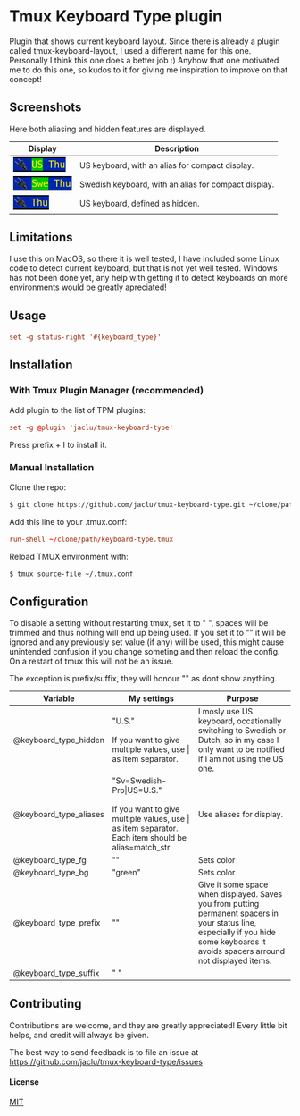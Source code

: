 
# Tmux Keyboard Type plugin

Plugin that shows current keyboard layout. Since there is already a plugin called tmux-keyboard-layout, I used a different name for this one. Personally I think this one does a better job :) Anyhow that one motivated me to do this one, so kudos to it for giving me inspiration to improve on that concept!


## Screenshots

Here both aliasing and hidden features are displayed.

Display|Description
-|-
![disconnected_default](/assets/Screenshot-us.png) | US keyboard, with an alias for compact display.
![disconnected_no_bg](/assets/Screenshot-swe.png) | Swedish keyboard, with an alias for compact display.
![connecting](/assets/Screenshot-hidden.png) | US keyboard, defined as hidden.


## Limitations

I use this on MacOS, so there it is well tested, I have included some Linux code to detect current keyboard, but that is not yet well tested. Windows has not been done yet, any help with getting it to detect keyboards on more environments would be greatly apreciated!
## Usage

```tmux.conf
set -g status-right '#{keyboard_type}'
```


## Installation 

### With Tmux Plugin Manager (recommended)

Add plugin to the list of TPM plugins:

```tmux.conf
set -g @plugin 'jaclu/tmux-keyboard-type'
```

Press prefix + I to install it.


### Manual Installation

Clone the repo:

```bash
$ git clone https://github.com/jaclu/tmux-keyboard-type.git ~/clone/path
```

Add this line to your .tmux.conf:

```tmux.conf
run-shell ~/clone/path/keyboard-type.tmux
```

Reload TMUX environment with:

```bash
$ tmux source-file ~/.tmux.conf
```

## Configuration

To disable a setting without restarting tmux, set it to " ", spaces will be trimmed and thus nothing will end up being used. If you set it to "" it will be ignored and any previously set value (if any) will be used, this might cause unintended confusion if you change someting and then reload the config. On a restart of tmux this will not be an issue.

The exception is prefix/suffix, they will honour "" as dont show anything.

Variable|My settings|Purpose
-|-|-
@keyboard_type_hidden | "U.S."<br><br> If you want to give multiple values, use \| as item separator. | I mosly use US keyboard, occationally switching to Swedish or Dutch, so in my case I only want to be notified if I am not using the US one.
@keyboard_type_aliases | "Sv=Swedish-Pro\|US=U.S."<br><br> If you want to give multiple values, use \| as item separator. Each item should be alias=match_str | Use aliases for display.
@keyboard_type_fg      | ""       | Sets color 
@keyboard_type_bg      | "green"  | Sets color
@keyboard_type_prefix  | ""       | Give it some space when displayed. Saves you from putting permanent spacers in your status line, especially if you hide some keyboards it avoids spacers arround not displayed items.
@keyboard_type_suffix  | " "      | 


## Contributing

Contributions are welcome, and they are greatly appreciated! Every little bit helps, and credit will always be given.

The best way to send feedback is to file an issue at https://github.com/jaclu/tmux-keyboard-type/issues


#### License

[MIT](LICENSE)
